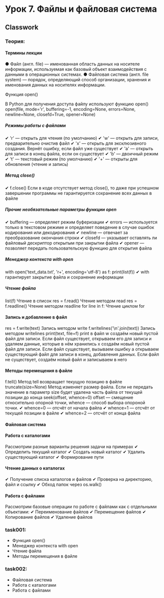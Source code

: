 # Урок 7. Файлы и файловая система

## Classwork

### Теория:

#### Термины лекции

● Файл (англ. file) — именованная область данных на носителе информации,
используемая как базовый объект взаимодействия с данными в
операционных системах.
● Файловая система (англ. file system) — порядок, определяющий способ
организации, хранения и именования данных на носителях информации.

Функция open()

В Python для получения доступа файлу используют функцию open()
open(file, mode='r', buffering=-1,
encoding=None,
errors=None, newline=None, closefd=True,
opener=None)

##### Режимы работы с файлами

✔ 'r' — открыть для чтения (по умолчанию)
✔ 'w' — открыть для записи, предварительно очистив файл
✔ 'x' — открыть для эксклюзивного создания. Вернёт ошибку, если файл уже существует
✔ 'a' — открыть для записи в конец файла, если он существует
✔ 'b' — двоичный режим
✔ 't' — текстовый режим (по умолчанию)
✔ '+' — открыты для обновления (чтение и запись)

##### Метод close()

✔ f.close()
Если в коде отсутствует метод close(), то даже при успешном завершении
программы не гарантируется сохранение всех данных в файле

##### Прочие необязательные параметры функции open

✔ buffering — определяет режим буферизации
✔ errors — используется только в текстовом режиме и определяет поведение в случае ошибок
кодирования или декодирования
✔ newline — отвечает за преобразование окончания строки
✔ closefd — указывает оставлять ли файловый дескриптор открытым при закрытии файла
✔ opener — позволяет передать пользовательскую функцию для открытия файла

##### Менеджер контекста with open

with open('text_data.txt', 'r+', encoding='utf-8') as f:
print(list(f))
✔ with гарантирует закрытие файла и сохранение информации

##### Чтение файла

list(f)
Чтение в список
res = f.read()
Чтение методом read
res = f.readline()
Чтение методом readline
for line in f:
Чтение циклом for

#### Запись и добавление в файл

res = f.write(text)
Запись методом write
f.writelines('\n'.join(text))
Запись методом writelines
print(text, file=f)
print в файл
w
создаём новый пустой файл для записи.
Если файл существует, открываем его для
записи и удаляем данные, которые в нём
хранились
x
создаём новый пустой файл для записи.
Если файл существует, вызываем ошибку
a
открываем существующий файл для записи
в конец, добавления данных. Если файл
не существует, создаём новый файл
и записываем в него

#### Методы перемещения в файле

f.tell()
Метод tell возвращает текущую
позицию в файле
truncate(size=None)
Метод изменяет размер файла.
Если не передать значение
в параметр size будет удалена
часть файла от текущей позиции
до конца
seek(offset, whence=0)
offset — смещение относительно
опорной точки,
whence — способ выбора опороной точки.
✔ whence=0 — отсчёт
от начала файла
✔ whence=1 — отсчёт от
текущей позиции в файле
✔ whence=2 — отсчёт
от конца файла

#### Файловая система

#### Работа с каталогами

Рассмотрим разные варианты решения задачи на примерах
✔ Определить текущий каталог
✔ Создать новый каталог
✔ Удалить существующий каталог
✔ Формирование пути

#### Чтение данных о каталогах

✔ Получение списка каталогов и файлов
✔ Проверка на директорию, файл и ссылку
✔ Обход папок через os.walk()

#### Работа с файлами

Рассмотрим базовые операции по работе
с файлами как с отдельными объектами:
✔ Переименование файлов
✔ Перемещение файлов
✔ Копирование файлов
✔ Удаление файлов
### task001:

- Функция open()
- Менеджер контекста with open
- Чтение файла
- Методы перемещения в файле

### task002:

- Файловая система
- Работа с каталогами
- Работа с файлами
